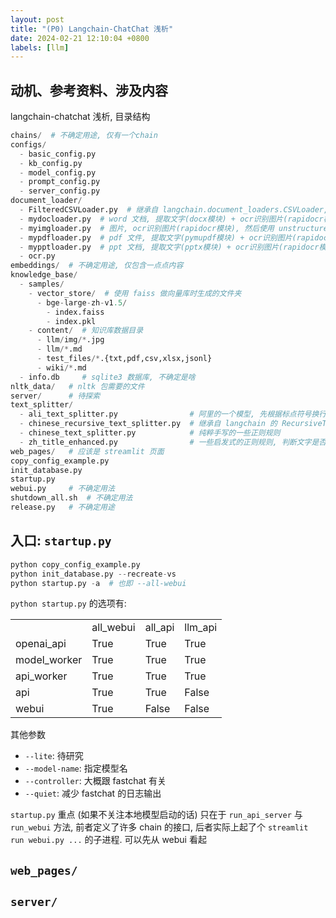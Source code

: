 ```yaml
---
layout: post
title: "(P0) Langchain-ChatChat 浅析"
date: 2024-02-21 12:10:04 +0800
labels: [llm]
---
```


## 动机、参考资料、涉及内容

langchain-chatchat 浅析, 目录结构

```python
chains/  # 不确定用途, 仅有一个chain
configs/ 
  - basic_config.py
  - kb_config.py
  - model_config.py
  - prompt_config.py
  - server_config.py
document_loader/
  - FilteredCSVLoader.py  # 继承自 langchain.document_loaders.CSVLoader, 读取特定一列作为 content, 指定一列作为 source, 若干列为 metadata
  - mydocloader.py  # word 文档, 提取文字(docx模块) + ocr识别图片(rapidocr模块), 然后使用 unstructured.partition.text.partition_text 切分
  - myimgloader.py  # 图片, ocr识别图片(rapidocr模块), 然后使用 unstructured.partition.text.partition_text 切分
  - mypdfloader.py  # pdf 文件, 提取文字(pymupdf模块) + ocr识别图片(rapidocr模块), 然后使用 unstructured.partition.text.partition_text 切分
  - mypptloader.py  # ppt 文档, 提取文字(pptx模块) + ocr识别图片(rapidocr模块), 然后使用 unstructured.partition.text.partition_text 切分
  - ocr.py
embeddings/  # 不确定用途, 仅包含一点点内容
knowledge_base/
  - samples/
    - vector_store/  # 使用 faiss 做向量库时生成的文件夹
      - bge-large-zh-v1.5/
        - index.faiss
        - index.pkl
    - content/  # 知识库数据目录
      - llm/img/*.jpg
      - llm/*.md
      - test_files/*.{txt,pdf,csv,xlsx,jsonl}
      - wiki/*.md
  - info.db     # sqlite3 数据库, 不确定是啥
nltk_data/   # nltk 包需要的文件
server/      # 待探索
text_splitter/
  - ali_text_splitter.py                # 阿里的一个模型, 先根据标点符号换行符切为子句, 然后每个子句打一个二分类标签, 根据子句然后切割原始句子
  - chinese_recursive_text_splitter.py  # 继承自 langchain 的 RecursiveTextSplitter, 补充设置了一些标点符号作为默认分割符, 然后可能做了些不是太要紧的小逻辑修改
  - chinese_text_splitter.py            # 纯粹手写的一些正则规则
  - zh_title_enhanced.py                # 一些启发式的正则规则, 判断文字是否是标题, 此函数用在 server 目录里的一些地方
web_pages/   # 应该是 streamlit 页面
copy_config_example.py
init_database.py
startup.py
webui.py     # 不确定用法
shutdown_all.sh  # 不确定用法
release.py   # 不确定用途
```

## 入口: `startup.py`

```python
python copy_config_example.py
python init_database.py --recreate-vs
python startup.py -a  # 也即 --all-webui
```

`python startup.py` 的选项有:

<table>
<th>
    <td>all_webui</td>
    <td>all_api</td>
    <td>llm_api</td>
</th>
<tr>
    <td>openai_api</td>
    <td>True</td>
    <td>True</td>
    <td>True</td>
</tr>
<tr>
    <td>model_worker</td>
    <td>True</td>
    <td>True</td>
    <td>True</td>
</tr>
<tr>
    <td>api_worker</td>
    <td>True</td>
    <td>True</td>
    <td>True</td>
</tr>
<tr>
    <td>api</td>
    <td>True</td>
    <td>True</td>
    <td>False</td>
</tr>
<tr>
    <td>webui</td>
    <td>True</td>
    <td>False</td>
    <td>False</td>
</tr>
</table>

其他参数

- `--lite`: 待研究
- `--model-name`: 指定模型名
- `--controller`: 大概跟 fastchat 有关
- `--quiet`: 减少 fastchat 的日志输出

`startup.py` 重点 (如果不关注本地模型启动的话) 只在于 `run_api_server` 与 `run_webui` 方法, 前者定义了许多 chain 的接口, 后者实际上起了个 `streamlit run webui.py ...` 的子进程. 可以先从 webui 看起

## `web_pages/`

## `server/`
